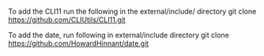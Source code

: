 To add the CLI11 run the following in the external/include/ directory
git clone https://github.com/CLIUtils/CLI11.git


To add the date, run following in external/include directory
git clone https://github.com/HowardHinnant/date.git